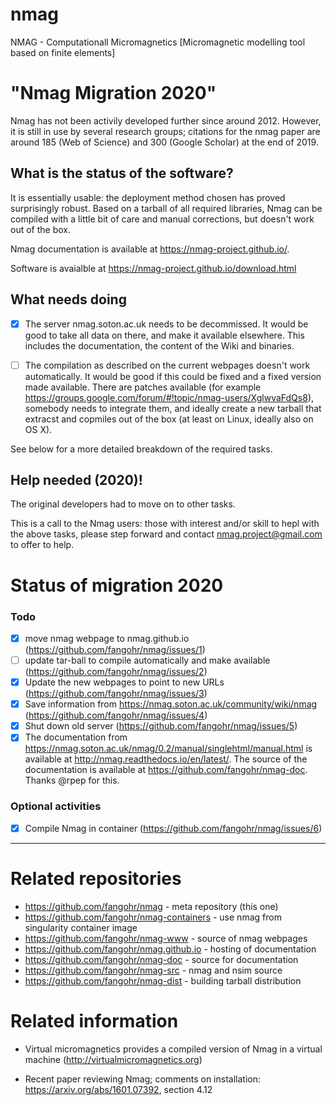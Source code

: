 # nmag
NMAG - Computationall Micromagnetics [Micromagnetic modelling tool based on finite elements]

# "Nmag Migration 2020"

Nmag has not been activily developed further since around 2012. However, it is still in use 
by several research groups; citations for the nmag paper are around 185 (Web of Science) 
and 300 (Google Scholar) at the end of 2019.

## What is the status of the software?

It is essentially usable: the deployment method chosen has proved surprisingly robust. 
Based on a tarball of all required libraries, Nmag can be compiled with a little bit of care and manual corrections, but doesn't work out of the box.

Nmag documentation is available at https://nmag-project.github.io/.

Software is avaialble at https://nmag-project.github.io/download.html

## What needs doing 

- [X] The server nmag.soton.ac.uk needs to be decommissed. It would be good to take all data on there, 
  and make it available elsewhere. This includes the documentation, the content of the Wiki and binaries. 

- [ ] The compilation as described on the current webpages doesn't work automatically. 
  It would be good if this could be fixed and a fixed version made available.
  There are patches available (for example https://groups.google.com/forum/#!topic/nmag-users/XglwvaFdQs8), somebody 
  needs to integrate them, and ideally create a new tarball that extracst and copmiles out of the box (at least on Linux, 
  ideally also on OS X).
  
See below for a more detailed breakdown of the required tasks.
  
## Help needed (2020)!

The original developers had to move on to other tasks. 

This is a call to the Nmag users: those with interest and/or skill to hepl with the above
tasks, please step forward and contact nmag.project@gmail.com to offer to help. 

# Status of migration 2020

### Todo

- [X] move nmag webpage to nmag.github.io (https://github.com/fangohr/nmag/issues/1)
- [ ] update tar-ball to compile automatically and make available (https://github.com/fangohr/nmag/issues/2)
- [X] Update the new webpages to point to new URLs (https://github.com/fangohr/nmag/issues/3)
- [X] Save information from https://nmag.soton.ac.uk/community/wiki/nmag (https://github.com/fangohr/nmag/issues/4)
- [X] Shut down old server (https://github.com/fangohr/nmag/issues/5)
- [X] The documentation from https://nmag.soton.ac.uk/nmag/0.2/manual/singlehtml/manual.html is available at http://nmag.readthedocs.io/en/latest/. The source of the documentation is available at https://github.com/fangohr/nmag-doc. Thanks @rpep for this.

### Optional activities

- [X] Compile Nmag in container (https://github.com/fangohr/nmag/issues/6)

--------------

# Related repositories
- https://github.com/fangohr/nmag - meta repository (this one)
- https://github.com/fangohr/nmag-containers - use nmag from singularity container image
- https://github.com/fangohr/nmag-www - source of nmag webpages
- https://github.com/fangohr/nmag.github.io - hosting of documentation
- https://github.com/fangohr/nmag-doc - source for documentation
- https://github.com/fangohr/nmag-src - nmag and nsim source
- https://github.com/fangohr/nmag-dist - building tarball distribution


# Related information

- Virtual micromagnetics provides a compiled version of Nmag in a virtual machine (http://virtualmicromagnetics.org)

- Recent paper reviewing Nmag; comments on installation: https://arxiv.org/abs/1601.07392, section 4.12
